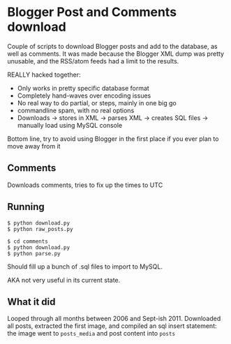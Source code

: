 Blogger Post and Comments download
================

Couple of scripts to download Blogger posts and add to the database, as well as comments. It was made because the Blogger XML dump was pretty unusable, and the RSS/atom feeds had a limit to the results.

REALLY hacked together:

- Only works in pretty specific database format
- Completely hand-waves over encoding issues
- No real way to do partial, or steps, mainly in one big go
- commandline spam, with no real options
- Downloads -> stores in XML -> parses XML -> creates SQL files -> manually load using MySQL console

Bottom line, try to avoid using Blogger in the first place if you ever plan to move away from it

Comments
--------
Downloads comments, tries to fix up the times to UTC

Running
--------
    $ python download.py
    $ python raw_posts.py
    
    $ cd comments
    $ python download.py
    $ python parse.py
    
Should fill up a bunch of .sql files to import to MySQL.

AKA not very useful in its current state.

What it did
--------
Looped through all months between 2006 and Sept-ish 2011. Downloaded all posts, extracted the first image, and compiled an sql insert statement: the image went to `posts_media` and post content into `posts`
